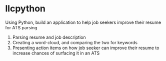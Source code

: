 
# llcpython

Using Python, build an application to help job seekers improve their resume for ATS parsing
1. Parsing resume and job description
2. Creating a word-cloud, and comparing the two for keywords
3. Presenting action items on how job seeker can improve their resume to increase chances of surfacing it in an ATS